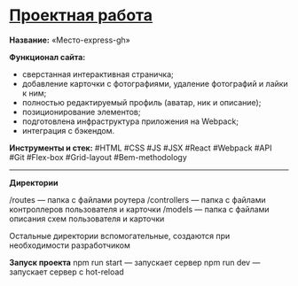 # [Проектная работа](https://mea6ea6.github.io/express-mesto-gha/)  

__Название:__ «Место-express-gh»  

__Функционал сайта:__  

- сверстанная интерактивная страничка;
- добавление карточки с фотографиями, удаление фотографий и лайки к ним;
- полностью редактируемый профиль (аватар, ник и описание);
- позиционирование элементов;
- подготовлена инфраструктура приложения на Webpack;
- интеграция с бэкендом.

__Инструменты и стек:__ #HTML #CSS #JS #JSX #React #Webpack #API #Git #Flex-box #Grid-layout #Bem-methodology

------

__Директории__  

/routes — папка с файлами роутера
/controllers — папка с файлами контроллеров пользователя и карточки
/models — папка с файлами описания схем пользователя и карточки

Остальные директории вспомогательные, создаются при необходимости разработчиком

__Запуск проекта__
npm run start — запускает сервер
npm run dev — запускает сервер с hot-reload
